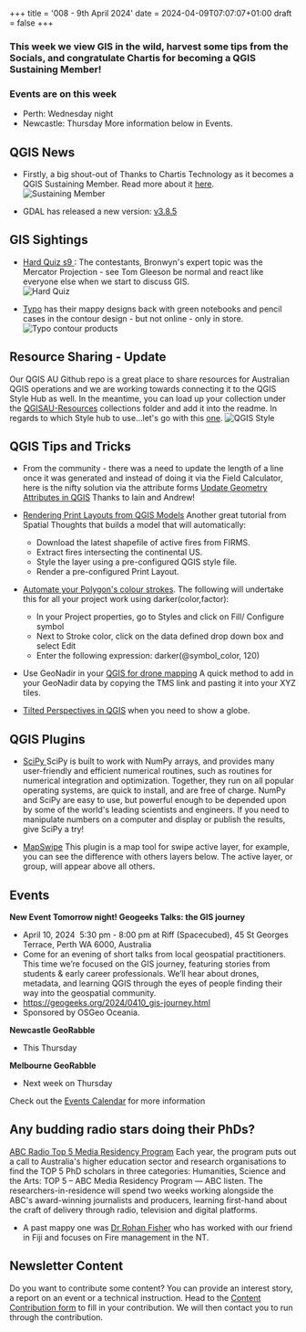 +++
title = '008 - 9th April 2024'
date = 2024-04-09T07:07:07+01:00
draft = false
+++

### This week we view GIS in the wild, harvest some tips from the Socials, and congratulate Chartis for becoming a QGIS Sustaining Member!
### Events are on this week
- Perth: Wednesday night
- Newcastle: Thursday
More information below in Events.

## QGIS News
- Firstly, a big shout-out of Thanks to Chartis Technology as it becomes a QGIS Sustaining Member. Read more about it [here](https://chartistechnology.com/proud-sustaining-members-of-the-qgis-project).  
![Sustaining Member](qgis_small_sustaining-member_2024_highres-4-878x1024.png)

- GDAL has released a new version: [v3.8.5](https://github.com/OSGeo/gdal/blob/v3.8.5/NEWS.md)

## GIS Sightings
- [Hard Quiz s9 ](https://www.google.com/url?sa=t&source=web&rct=j&opi=89978449&url=https://iview.abc.net.au/show/hard-quiz/series/9/video/LE2231V008S00&ved=2ahUKEwjcxLquybOFAxX11TQHHTsuDWoQwqsBegQIChAE&usg=AOvVaw3e3ZTLtvdS14DNLn7lY4uR): The contestants, Bronwyn's expert topic was the Mercator Projection - see Tom Gleeson be normal and react like everyone else when we start to discuss GIS.  
![Hard Quiz](hardquiz.png)


- [Typo](d) has their mappy designs back with green  notebooks and pencil cases in the contour design - but not online - only in store.  
![Typo contour products](typo.png)

## Resource Sharing - Update
Our QGIS AU Github repo is a great place to share resources for Australian QGIS operations and we are working towards connecting it to the QGIS Style Hub as well. In the meantime, you can load up your collection under the [QGISAU-Resources](https://github.com/qgisau/QGISAU-Resources) collections folder and add it into the readme.
In regards to which Style hub to use...let's go with this [one](https://plugins.qgis.org/styles/).
![QGIS Style](style.png)

## QGIS Tips and Tricks
- From the community - there was a need to update the length of a line once it was generated and instead of doing it via the Field Calculator, here is the nifty solution via the attribute forms [Update Geometry Attributes in QGIS](https://gis.stackexchange.com/questions/389709/automatically-updating-geometry-attributes-in-qgis-without-using-virtual-fields) Thanks to Iain and Andrew!

- [Rendering Print Layouts from QGIS Models](https://spatialthoughts.com/2024/04/08/rendering-print-layouts/) Another great tutorial from Spatial Thoughts that builds a model that will automatically:
  - Download the latest shapefile of active fires from FIRMS.
  - Extract fires intersecting the continental US.
  - Style the layer using a pre-configured QGIS style file.
  - Render a pre-configured Print Layout.

- [Automate your Polygon's colour strokes](https://x.com/helenmakesmaps/status/1745834461164347676). The following will undertake this for all your project work using darker(color,factor):
  - In your Project properties, go to Styles and click on Fill/ Configure symbol
  - Next to Stroke color, click on the data defined drop down box and select Edit
  - Enter the following expression: darker(@symbol_color, 120)

- Use GeoNadir in your [QGIS for drone mapping](https://x.com/GeoNadirAu/status/1777456432117411884)  A quick method to add in your GeoNadir data by copying the TMS link and pasting it into your XYZ tiles.

- [Tilted Perspectives in QGIS](https://proj.org/en/9.4/operations/projections/tpers.html) when you need to show a globe.

## QGIS Plugins
- [SciPy ](https://docs.scipy.org/doc/scipy/index.html) SciPy is built to work with NumPy arrays, and provides many  user-friendly and efficient numerical routines, such as routines for  numerical integration and optimization. Together, they run on all  popular operating systems, are quick to install, and are free of charge.  NumPy and SciPy are easy to use, but powerful enough to be depended  upon by some of the world's leading scientists and engineers. If you  need to manipulate numbers on a computer and display or publish the  results, give SciPy a try!

- [MapSwipe](https://github.com/lmotta/mapswipetool_plugin) This plugin is a map tool for swipe active layer, for example, you can see the difference with others layers below. The active layer, or group, will appear above all others.

## Events
**New Event Tomorrow night! Geogeeks Talks: the GIS journey**
- April 10, 2024  5:30 pm - 8:00 pm at Riff (Spacecubed), 45 St Georges Terrace, Perth WA 6000, Australia
- Come for an evening of short talks from local geospatial practitioners. This time we’re focused on the GIS journey, featuring stories from  students & early career professionals. We’ll hear about drones,  metadata, and learning QGIS through the eyes of people finding their way  into the geospatial community.
- https://geogeeks.org/2024/0410_gis-journey.html
- Sponsored by OSGeo Oceania.

**Newcastle GeoRabble**
- This Thursday

**Melbourne GeoRabble**
  - Next week on Thursday

Check out the [Events Calendar](https://qgis-australia.org/events/) for more information

## Any budding radio stars doing their PhDs?
[ABC Radio Top 5 Media Residency Program](https://www.abc.net.au/listen/programs/top5/the-abc-is-seeking-australia-s-best-and-brightest-young-minds/103465016) Each year, the program puts out a call to Australia's higher  education sector and research organisations to find the TOP 5 PhD  scholars in three categories: Humanities, Science and the Arts: TOP 5 – ABC Media Residency Program — ABC listen. The  researchers-in-residence will spend two weeks working alongside the  ABC's award-winning journalists and producers, learning first-hand about  the craft of delivery through radio, television and digital platforms.
- A past mappy one was [Dr Rohan Fisher](https://www.abc.net.au/listen/programs/futuretense/people-have-to-solve-the-climate-crisis-technology-no-answer/102897170) who has worked with our friend in Fiji and focuses on Fire management in the NT.

## Newsletter Content
Do you want to contribute some content? You can provide an interest story, a report on an event or a technical instruction. Head to the [Content Contribution form](https://forms.gle/2DPXq5Y8wqnc7KhS8) to fill in your contribution. We will then contact you to run through the contribution.
